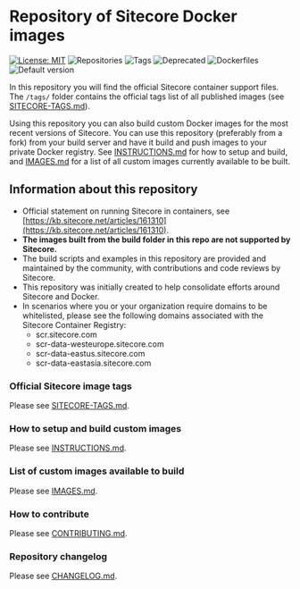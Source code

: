 ﻿# Repository of Sitecore Docker images

[//]: # "start: stats"

[![License: MIT](https://img.shields.io/badge/License-MIT-green.svg?style=flat-square)](https://opensource.org/licenses/MIT) ![Repositories](https://img.shields.io/badge/Repositories-322-blue.svg?style=flat-square) ![Tags](https://img.shields.io/badge/Tags-2721-blue.svg?style=flat-square) ![Deprecated](https://img.shields.io/badge/Deprecated-0-lightgrey.svg?style=flat-square) ![Dockerfiles](https://img.shields.io/badge/Dockerfiles-140-blue.svg?style=flat-square) ![Default version](https://img.shields.io/badge/Default%20version-10.0.0%20on%20ltsc2019/1809-blue?style=flat-square)

[//]: # "end: stats"

In this repository you will find the official Sitecore container support files. The `/tags/` folder contains the official tags list of all published images (see [SITECORE-TAGS.md](tags/sitecore-tags.md)).

Using this repository you can also build custom Docker images for the most recent versions of Sitecore. You can use this repository (preferably from a fork) from your build server and have it build and push images to your private Docker registry. See [INSTRUCTIONS.md](build/INSTRUCTIONS.md) for how to setup and build, and [IMAGES.md](build/IMAGES.md) for a list of all custom images currently available to be built.

## Information about this repository

- Official statement on running Sitecore in containers, see [https://kb.sitecore.net/articles/161310](https://kb.sitecore.net/articles/161310).
- **The images built from the build folder in this repo are not supported by Sitecore.**
- The build scripts and examples in this repository are provided and maintained by the community, with contributions and code reviews by Sitecore.
- This repository was initially created to help consolidate efforts around Sitecore and Docker.
- In scenarios where you or your organization require domains to be whitelisted, please see the following domains associated with the Sitecore Container Registry:
  - scr.sitecore.com
  - scr-data-westeurope.sitecore.com
  - scr-data-eastus.sitecore.com
  - scr-data-eastasia.sitecore.com

### Official Sitecore image tags

Please see [SITECORE-TAGS.md](tags/sitecore-tags.md).

### How to setup and build custom images

Please see [INSTRUCTIONS.md](build/INSTRUCTIONS.md).

### List of custom images available to build

Please see [IMAGES.md](build/IMAGES.md).

### How to contribute

Please see [CONTRIBUTING.md](CONTRIBUTING.md).

### Repository changelog

Please see [CHANGELOG.md](build/CHANGELOG.md).
